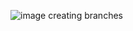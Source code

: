 ![image](https://github.com/MurtuzoPM/FirstProject/assets/171500239/0749cb58-c587-412c-8626-a9e94303ac2b)
creating branches 

